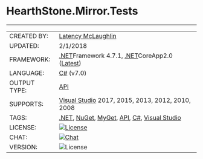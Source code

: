 # HearthStone.Mirror.Tests

---

|              |                      |
|--------------|----------------------|
| CREATED BY:  | [Latency McLaughlin] |
| UPDATED:     | 2/1/2018 |
| FRAMEWORK:   | [.NET]Framework 4.7.1, [.NET]CoreApp2.0 ([Latest](https://www.microsoft.com/net/download/windows)) |
| LANGUAGE:    | [C#] (v7.0) |
| OUTPUT TYPE: | [API] |
| SUPPORTS:    | [Visual Studio] 2017, 2015, 2013, 2012, 2010, 2008 |
| TAGS:        | [.NET], [NuGet], [MyGet], [API], [C#], [Visual Studio] |
| LICENSE:     | [![License](https://img.shields.io/badge/HearthStone-License-yellowgreen.svg?style=plastic)](https://github.com/Latency/HearthStone.Mirror.Tests/blob/master/LICENSE) |
| CHAT:        | [![Chat](https://img.shields.io/badge/gitter-join%20chat-lightgrey.svg?style=plastic)](https://gitter.im/HearthSim/Hearthstone-Deck-Tracker?utm_source=badge&utm_medium=badge&utm_campaign=pr-badge&utm_content=badge) |
| VERSION:     | ![License](https://img.shields.io/badge/Version-1.0.1-blue.svg?style=plastic) |

[//]: # (These are reference links used in the body of this note and get stripped out when the markdown processor does its job.)

   [.NET]: <https://en.wikipedia.org/wiki/.NET_Framework/>
   [Console Application]: <https://en.wikipedia.org/wiki/Console_application>
   [API]: <https://en.wikipedia.org/wiki/Application_programming_interface>
   [C#]: <https://en.wikipedia.org/wiki/C_Sharp_(programming_language)>
   [DLL]: <https://en.wikipedia.org/wiki/Dynamic-link_library>
   [Latency McLaughlin]: <https://www.linkedin.com/in/Latency/>
   [MIT License]: <http://choosealicense.com/licenses/mit/>
   [MyGet]: <https://www.myget.org/features>
   [NuGet]: <https://www.nuget.org/>
   [Visual Studio]: <https://en.wikipedia.org/wiki/Microsoft_Visual_Studio/>